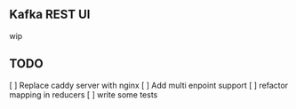 ## Kafka REST UI

wip


## TODO

[ ] Replace caddy server with nginx
[ ] Add multi enpoint support
[ ] refactor mapping in reducers
[ ] write some tests
